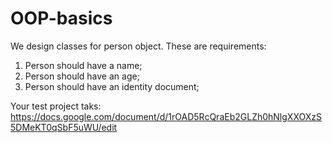 # OOP-basics

We design classes for person object. These are requirements:
1. Person should have a name;
2. Person should have an age;
3. Person should have an identity document;

Your test project taks:
https://docs.google.com/document/d/1rOAD5RcQraEb2GLZh0hNlgXXOXzS5DMeKT0qSbF5uWU/edit
